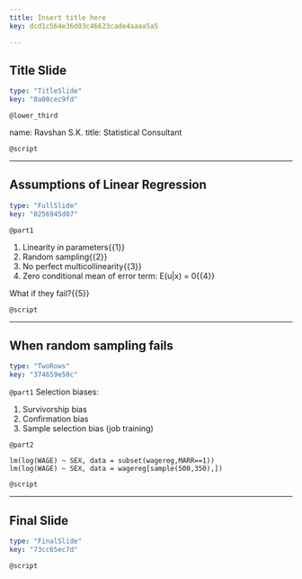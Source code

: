 ```yaml
---
title: Insert title here
key: dcd1c564e36d03c46623cade4aaaa5a5

---
```

## Title Slide

```yaml
type: "TitleSlide"
key: "0a00cec9fd"
```

`@lower_third`

name: Ravshan S.K.
title: Statistical Consultant


`@script`



---
## Assumptions of Linear Regression

```yaml
type: "FullSlide"
key: "0256945d07"
```

`@part1`
1. Linearity in parameters{{1}}
2. Random sampling{{2}}
3. No perfect multicollinearity{{3}}
4. Zero conditional mean of error term: E(u|x) = 0{{4}}


What if they fail?{{5}}


`@script`



---
## When random sampling fails

```yaml
type: "TwoRows"
key: "374659e50c"
```

`@part1`
Selection biases:
1. Survivorship bias
2. Confirmation bias
3. Sample selection bias (job training)


`@part2`
```table(wagereg$MARR)
lm(log(WAGE) ~ SEX, data = subset(wagereg,MARR==1))
lm(log(WAGE) ~ SEX, data = wagereg[sample(500,350),])
```


`@script`



---
## Final Slide

```yaml
type: "FinalSlide"
key: "73cc65ec7d"
```

`@script`


